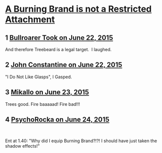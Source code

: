 # [A Burning Brand is not a Restricted Attachment](https://community.fantasyflightgames.com/topic/180941-a-burning-brand-is-not-a-restricted-attachment/)

## 1 [Bullroarer Took on June 22, 2015](https://community.fantasyflightgames.com/topic/180941-a-burning-brand-is-not-a-restricted-attachment/?do=findComment&comment=1667976)

And therefore Treebeard is a legal target.  I laughed.

## 2 [John Constantine on June 22, 2015](https://community.fantasyflightgames.com/topic/180941-a-burning-brand-is-not-a-restricted-attachment/?do=findComment&comment=1668058)

"I Do Not Like Glasps", I Gasped.

## 3 [Mikallo on June 23, 2015](https://community.fantasyflightgames.com/topic/180941-a-burning-brand-is-not-a-restricted-attachment/?do=findComment&comment=1669803)

Trees good. Fire baaaaad! Fire bad!!!

## 4 [PsychoRocka on June 24, 2015](https://community.fantasyflightgames.com/topic/180941-a-burning-brand-is-not-a-restricted-attachment/?do=findComment&comment=1669990)

 

Ent at 1.40: "Why did I equip Burning Brand?!?! I should have just taken the shadow effects!"

